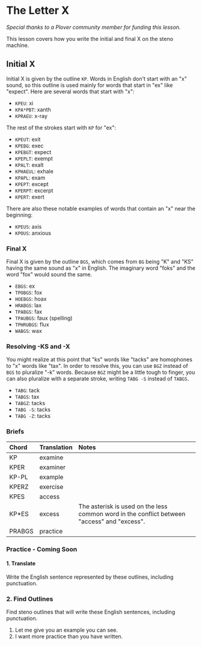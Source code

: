 # The Letter X

_Special thanks to a Plover community member for funding this lesson._

This lesson covers how you write the initial and final X on the steno machine.

## Initial X

Initial X is given by the outline `KP`. Words in English don't start with an "x" sound, so this outline is used mainly for words that start in "ex" like "expect". Here are several words that start with "x":

* `KPEU`: xi
* `KPA*PBT`: xanth
* `KPRAEU`: x-ray

The rest of the strokes start with `KP` for "ex":

* `KPEUT`: exit
* `KPEBG`: exec
* `KPEBGT`: expect
* `KPEPLT`: exempt
* `KPALT`: exalt
* `KPHAEUL`: exhale
* `KPAPL`: exam
* `KPEPT`: except
* `KPERPT`: excerpt
* `KPERT`: exert

There are also these notable examples of words that contain an "x" near the beginning:

* `KPEUS`: axis
* `KPOUS`: anxious

### Final X

Final X is given by the outline `BGS`, which comes from `BG` being "K" and "KS" having the same sound as "x" in English. The imaginary word "foks" and the word "fox" would sound the same.

* `EBGS`: ex
* `TPOBGS`: fox
* `HOEBGS`: hoax
* `HRABGS`: lax
* `TPABGS`: fax
* `TPAUBGS`: faux \(spelling\)
* `TPHRUBGS`: flux
* `WABGS`: wax

### Resolving -KS and -X

You might realize at this point that "ks" words like "tacks" are homophones to "x" words like "tax". In order to resolve this, you can use `BGZ` instead of `BGS` to pluralize "-k" words. Because `BGZ` might be a little tough to finger, you can also pluralize with a separate stroke, writing `TABG -S` instead of `TABGS`.

* `TABG`: tack
* `TABGS`: tax
* `TABGZ`: tacks
* `TABG -S`: tacks
* `TABG -Z`: tacks

### Briefs

| Chord | Translation | Notes |
| :--- | :--- | :--- |
| KP | examine |  |
| KPER | examiner |  |
| KP-PL | example |  |
| KPERZ | exercise |  |
| KPES | access |  |
| KP\*ES | excess | The asterisk is used on the less common word in the conflict between "access" and "excess". |
| PRABGS | practice |  |

### Practice - Coming Soon

#### 1. Translate

Write the English sentence represented by these outlines, including punctuation.

### 2. Find Outlines

Find steno outlines that will write these English sentences, including punctuation.

1. Let me give you an example you can see.
2. I want more practice than you have written.



